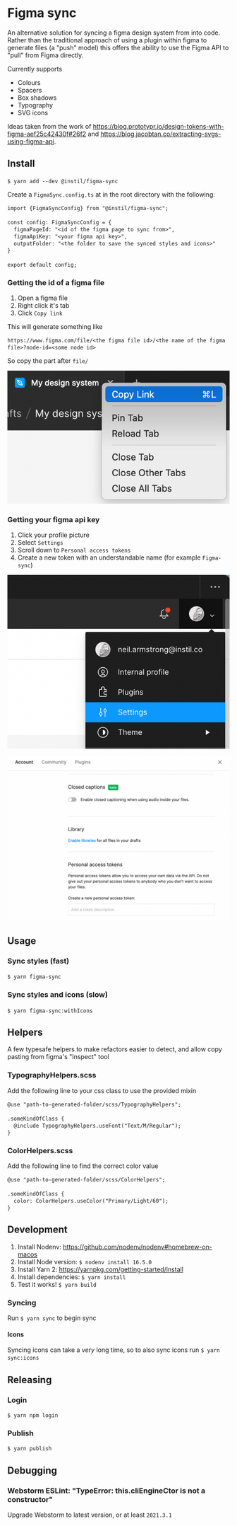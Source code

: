 # Figma sync

An alternative solution for syncing a figma design system from into code. Rather than the traditional approach of using a plugin within figma to generate files (a "push" model) this offers the ability to use the Figma API to "pull" from Figma directly.

Currently supports
- Colours
- Spacers
- Box shadows
- Typography
- SVG icons

Ideas taken from the work of
https://blog.prototypr.io/design-tokens-with-figma-aef25c42430f#26f2
and
https://blog.jacobtan.co/extracting-svgs-using-figma-api.

## Install
`$ yarn add --dev @instil/figma-sync`

Create a `FigmaSync.config.ts` at in the root directory with the following:
```
import {FigmaSyncConfig} from "@instil/figma-sync";

const config: FigmaSyncConfig = {
  figmaPageId: "<id of the figma page to sync from>",
  figmaApiKey: "<your figma api key>",
  outputFolder: "<the folder to save the synced styles and icons>"
}

export default config;
```

### Getting the id of a figma file
1. Open a figma file
2. Right click it's tab
3. Click `Copy link`

This will generate something like
```
https://www.figma.com/file/<the figma file id>/<the name of the figma file>?node-id=<some node id>
```
So copy the part after `file/`

![](readme-assets/copy-id.png)

### Getting your figma api key
1. Click your profile picture
2. Select `Settings`
3. Scroll down to `Personal access tokens`
4. Create a new token with an understandable name (for example `Figma-sync`)

![](readme-assets/settings.png)

![](readme-assets/create-token.png)

## Usage

### Sync styles (fast)
`$ yarn figma-sync`

### Sync styles and icons (slow)
`$ yarn figma-sync:withIcons`

## Helpers

A few typesafe helpers to make refactors easier to detect, and allow copy pasting from figma's "Inspect" tool

### TypographyHelpers.scss

Add the following line to your css class to use the provided mixin
```
@use "path-to-generated-folder/scss/TypographyHelpers";

.someKindOfClass {
  @include TypographyHelpers.useFont("Text/M/Regular");
}
```

### ColorHelpers.scss

Add the following line to find the correct color value
```
@use "path-to-generated-folder/scss/ColorHelpers";

.someKindOfClass {
  color: ColorHelpers.useColor("Primary/Light/60");
}
```

## Development

1. Install Nodenv: https://github.com/nodenv/nodenv#homebrew-on-macos
2. Install Node version: `$ nodenv install 16.5.0`
3. Install Yarn 2: https://yarnpkg.com/getting-started/install
4. Install dependencies: `$ yarn install`
5. Test it works! `$ yarn build`

### Syncing
Run `$ yarn sync` to begin sync

#### Icons
Syncing icons can take a _very_ long time, so to also sync icons run `$ yarn sync:icons`

## Releasing
### Login
```
$ yarn npm login
```

### Publish
```
$ yarn publish
```

## Debugging

### Webstorm ESLint: "TypeError: this.cliEngineCtor is not a constructor"
Upgrade Webstorm to latest version, or at least `2021.3.1`
